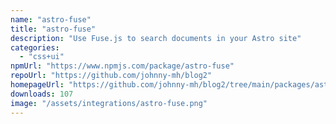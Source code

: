 ```yaml
---
name: "astro-fuse"
title: "astro-fuse"
description: "Use Fuse.js to search documents in your Astro site"
categories:
  - "css+ui"
npmUrl: "https://www.npmjs.com/package/astro-fuse"
repoUrl: "https://github.com/johnny-mh/blog2"
homepageUrl: "https://github.com/johnny-mh/blog2/tree/main/packages/astro-fuse"
downloads: 107
image: "/assets/integrations/astro-fuse.png"
---
```

